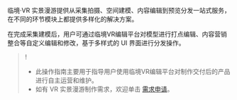 临境·VR 实景漫游提供从采集拍摄、空间建模、内容编辑到预览分发一站式服务，在不同的环节模块上都提供多样化的解决方案。

在完成采集建模后，用户可通过临境VR编辑平台对模型进行打点编辑、内容营销整合等自定义编辑和修改，基于多样式的 UI 界面进行分发操作。


>! 
>- 此操作指南主要用于指导用户使用临境VR编辑平台对制作交付后的产品进行自主运营和维护。
>- 如有 VR 实景漫游制作需求，欢迎单击 [需求申请](https://cloud.tencent.com/apply/p/m233k74eoc)。